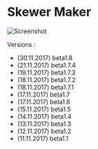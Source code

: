 # Skewer Maker

![Screenshot](https://raw.githubusercontent.com/ManuStrozor/Skewer-Maker/master/screenshots/30.11.2017.png)

Versions :
* (30.11.2017) beta1.8
* (21.11.2017) beta1.7.4
* (19.11.2017) beta1.7.3
* (18.11.2017) beta1.7.2
* (18.11.2017) beta1.7.1
* (17.11.2017) beta1.7
* (17.11.2017) beta1.6
* (15.11.2017) beta1.5
* (14.11.2017) beta1.4
* (13.11.2017) beta1.3
* (12.11.2017) beta1.2
* (11.11.2017) beta1.1
